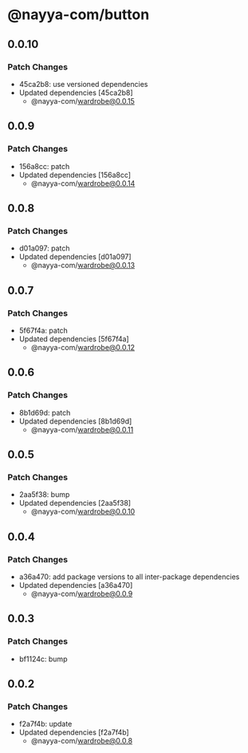 # @nayya-com/button

## 0.0.10

### Patch Changes

- 45ca2b8: use versioned dependencies
- Updated dependencies [45ca2b8]
  - @nayya-com/wardrobe@0.0.15

## 0.0.9

### Patch Changes

- 156a8cc: patch
- Updated dependencies [156a8cc]
  - @nayya-com/wardrobe@0.0.14

## 0.0.8

### Patch Changes

- d01a097: patch
- Updated dependencies [d01a097]
  - @nayya-com/wardrobe@0.0.13

## 0.0.7

### Patch Changes

- 5f67f4a: patch
- Updated dependencies [5f67f4a]
  - @nayya-com/wardrobe@0.0.12

## 0.0.6

### Patch Changes

- 8b1d69d: patch
- Updated dependencies [8b1d69d]
  - @nayya-com/wardrobe@0.0.11

## 0.0.5

### Patch Changes

- 2aa5f38: bump
- Updated dependencies [2aa5f38]
  - @nayya-com/wardrobe@0.0.10

## 0.0.4

### Patch Changes

- a36a470: add package versions to all inter-package dependencies
- Updated dependencies [a36a470]
  - @nayya-com/wardrobe@0.0.9

## 0.0.3

### Patch Changes

- bf1124c: bump

## 0.0.2

### Patch Changes

- f2a7f4b: update
- Updated dependencies [f2a7f4b]
  - @nayya-com/wardrobe@0.0.8
